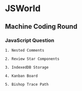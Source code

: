 # JSWorld

## Machine Coding Round 
### JavaScript Question 
    1. Nested Comments

    2. Review Star Components 

    3. IndexedDB Storage
 
    4. Kanban Board 

    5. Bishop Trace Path
